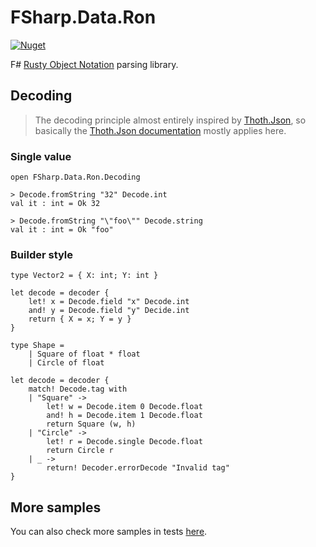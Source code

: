 # FSharp.Data.Ron

[![Nuget](https://img.shields.io/nuget/vpre/FSharp.Data.Ron)](https://www.nuget.org/packages/FSharp.Data.Ron/)

F# [Rusty Object Notation](https://github.com/ron-rs/ron) parsing library.


## Decoding

> The decoding principle almost entirely inspired by [Thoth.Json](https://github.com/thoth-org/Thoth.Json),
> so basically the [Thoth.Json documentation](https://thoth-org.github.io/Thoth.Json/#Decoder)
> mostly applies here.

### Single value

```f#
open FSharp.Data.Ron.Decoding
```

```f#
> Decode.fromString "32" Decode.int
val it : int = Ok 32

> Decode.fromString "\"foo\"" Decode.string
val it : int = Ok "foo"
```

### Builder style

```f#
type Vector2 = { X: int; Y: int }

let decode = decoder {
    let! x = Decode.field "x" Decode.int
    and! y = Decode.field "y" Decide.int
    return { X = x; Y = y }
}
```

```f#
type Shape =
    | Square of float * float
    | Circle of float

let decode = decoder {
    match! Decode.tag with
    | "Square" ->
        let! w = Decode.item 0 Decode.float
        and! h = Decode.item 1 Decode.float
        return Square (w, h)
    | "Circle" ->
        let! r = Decode.single Decode.float
        return Circle r
    | _ ->
        return! Decoder.errorDecode "Invalid tag"
}
```

## More samples

You can also check more samples in tests [here](https://github.com/Prunkles/FSharp.Data.Ron/tree/main/tests/FSharp.Data.Ron.Tests/Samples).
